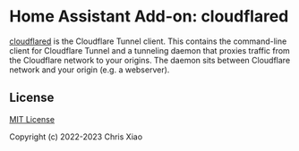 # Home Assistant Add-on: cloudflared

[cloudflared](https://github.com/cloudflare/cloudflared) is the Cloudflare Tunnel client. This contains the command-line client for Cloudflare Tunnel and a tunneling daemon that proxies traffic from the Cloudflare network to your origins. The daemon sits between Cloudflare network and your origin (e.g. a webserver).

## License

[MIT License](https://github.com/chrisx8/hassio-addons/blob/main/cloudflared/LICENSE)

Copyright (c) 2022-2023 Chris Xiao
